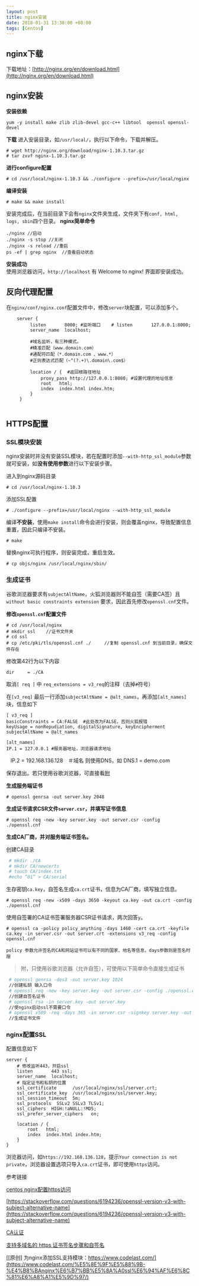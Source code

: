 ```yaml
---
layout: post
title: nginx安装
date: 2018-01-31 13:38:00 +08:00
tags: [Centos]
---
```


## nginx下载
下载地址：[http://nginx.org/en/download.html](http://nginx.org/en/download.html)
## nginx安装
**安装依赖**
        
    yum -y install make zlib zlib-devel gcc-c++ libtool  openssl openssl-devel  
**下载**
进入安装目录，如`/usr/local/`，执行以下命令，下载并解压。
        
    # wget http://nginx.org/download/nginx-1.10.3.tar.gz
    # tar zxvf nginx-1.10.3.tar.gz 
**进行configure配置**
    
    # cd /usr/local/nginx-1.10.3 && ./configure --prefix=/usr/local/nginx
**编译安装**

    # make && make install
安装完成后，在当前目录下会有`nginx`文件夹生成，文件夹下有`conf, html, logs, sbin`四个目录。
**nginx简单命令**

    ./nginx //启动  
    ./nginx -s stop //关闭  
    ./nginx -s reload //重启
    ps -ef | grep nginx  //查看启动状态  
**安装成功**	
    使用浏览器访问，`http://localhost` 有 Welcome to nginx! 界面即安装成功。

## 反向代理配置
在`nginx/conf/nginx.conf`配置文件中，修改`server`块配置，可以添加多个。

```
    server {
         listen       8000; #监听端口    # listen       127.0.0.1:8000;
         server_name  localhost; 
         
         #域名监听，有三种模式。
         #精准匹配（www.domain.com）
         #通配符匹配（*.domain.com 、www.*）
         #正则表达式匹配（~^(?.+)\.domain\.com$）  

         location / {  #返回根路径地址
             proxy_pass http://127.0.0.1:8080; #设置代理的地址信息
             root   html;
             index  index.html index.htm;
         }
     }
   
```
## HTTPS配置

### SSL模块安装
nginx安装时并没有安装SSL模块，若在配置时添加`--with-http_ssl_module`参数就可安装，如**没有使用参数**进行以下安装步骤。

进入到nginx源码目录
    
    # cd /usr/local/nginx-1.10.3

添加SSL配置

    # ./configure --prefix=/usr/local/nginx --with-http_ssl_module
编译**不安装**，使用`make install`命令会进行安装，则会覆盖nginx，导致配置信息重置，因此只编译不安装。

    # make

替换nginx可执行程序，则安装完成，重启生效。

    # cp objs/nginx /usr/local/nginx/sbin/

### 生成证书

谷歌浏览器要求有`subjectAltName`，火狐浏览器则不能自签（需要CA签）且`without basic constraints extension` 要求，因此首先修改`openssl.cnf`文件。

**修改`openssl.cnf`配置文件**

    # cd /usr/local/nginx
    # mkdir ssl    //证书文件夹
    # cd ssl
    # cp /etc/pki/tls/openssl.cnf ./     //复制 openssl.cnf 到当前目录，确保文件存在

修改第42行为以下内容
   
    dir		= ./CA
取消`[ req ]` 中 `req_extensions = v3_req`的注释（去掉`#`符号）
 
在`[v3_req]` 最后一行添加`subjectAltName = @alt_names`，再添加`[alt_names]`块，信息如下
    
    [ v3_req ]
    basicConstraints = CA:FALSE  #此处改为FALSE，否则火狐报错
    keyUsage = nonRepudiation, digitalSignature, keyEncipherment
    subjectAltName = @alt_names
    
    [alt_names]
    IP.1 = 127.0.0.1 #服务器地址，浏览器请求地址
    IP.2 = 192.168.136.128　＃域名 则使用DNS，如 DNS.1 = demo.com

保存退出。若只使用谷歌浏览器，可直接看<a href="#mytips">附</a>

**生成服务端证书**
      
    # openssl genrsa -out server.key 2048

**生成证书请求CSR文件`server.csr`，并填写证书信息**

    # openssl req -new -key server.key -out server.csr -config ./openssl.cnf

**生成CA厂商，并对服务端证书签名。**

创建CA目录
```bash
 # mkdir ./CA
 # mkdir CA/newcerts
 # touch CA/index.txt
 #echo “01” > CA/serial
```
生存密钥`ca.key`，自签名生成`ca.crt`证书，信息为CA厂商，填写独立信息。

    # openssl req -new -x509 -days 3650 -keyout ca.key -out ca.crt -config ./openssl.cnf

使用自签署的CA证书签署服务器CSR证书请求，两次回答`y`。

    # openssl ca -policy policy_anything -days 1460 -cert ca.crt -keyfile ca.key -in server.csr -out server.crt -extensions v3_req -config openssl.cnf
    
    policy 参数允许签名的CA和网站证书可以有不同的国家、地名等信息，days参数则是签名时限
<span id="mytips"></span>
> 附，只使用谷歌浏览器（允许自签），可使用以下简单命令直接生成证书

```bash
 # openssl genrsa -des3 -out server.key 1024
 //创建私钥 输入口令
 # openssl req -new -key server.key -out server.csr -config ./openssl.cnf -extensions v3_req
 //创建自签名证书
 # openssl rsa -in server.key -out server.key  
 //使nginx启动ssl不需要口令
 # openssl x509 -req -days 365 -in server.csr -signkey server.key -out server.crt  -extfile ./openssl.cnf  -extensions v3_req
 //生成证书文件
```
### nginx配置SSL
配置信息如下

```
server {
    # 修改监听443，开启ssl
    listen       443 ssl;
    server_name  localhost;
    # 指定证书和私钥的位置
    ssl_certificate      /usr/local/nginx/ssl/server.crt;
    ssl_certificate_key  /usr/local/nginx/ssl/server.key;
    ssl_session_timeout  5m;
    ssl_protocols  SSLv2 SSLv3 TLSv1;
    ssl_ciphers  HIGH:!aNULL:!MD5;
    ssl_prefer_server_ciphers   on;

    location / {
        root   html;
        index  index.html index.htm;
    }
}
```
浏览器访问，如`https://192.168.136.128`，提示`Your connection is not private`，浏览器设置选项只导入`ca.crt`证书，即可使用`https`访问。

参考链接

[centos nginx配置https访问](http://blog.csdn.net/qq_36960656/article/details/78717601?locationNum=5&fps=1)

[https://stackoverflow.com/questions/6194236/openssl-version-v3-with-subject-alternative-name](https://stackoverflow.com/questions/6194236/openssl-version-v3-with-subject-alternative-name)

[CA认证](https://www.cnblogs.com/lzcys8868/p/6281932.html)

[支持多域名的 https 证书签名步骤和自签名](https://www.cnblogs.com/liqingjht/p/6267563.html)


[[原创] 为nginx添加SSL支持模块：https://www.codelast.com/](https://www.codelast.com/%E5%8E%9F%E5%88%9B-%E4%B8%BAnginx%E6%B7%BB%E5%8A%A0ssl%E6%94%AF%E6%8C%81%E6%A8%A1%E5%9D%97/)

